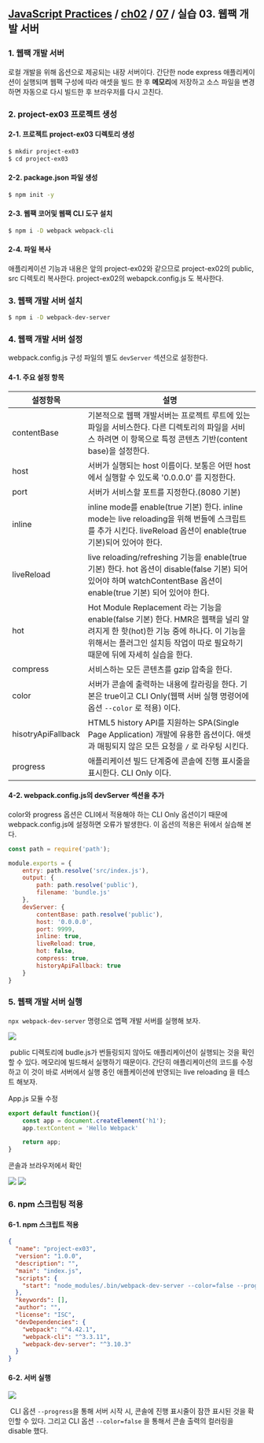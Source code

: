 ## [JavaScript Practices](https://github.com/kickscar-javascript/basic-practices) / [ch02](https://github.com/kickscar-javascript/basic-practices/tree/master/ch02) / [07](https://github.com/kickscar-javascript/basic-practices/tree/master/ch02/07) / 실습 03. 웹팩 개발 서버


### 1. 웹팩 개발 서버

   로컬 개발을 위해 옵션으로 제공되는 내장 서버이다.  간단한 node express 애플리케이션이 실행되며 웹팩 구성에 따라 애셋을 빌드 한 후 **메모리**에 저장하고 소스 파일을 변경하면 자동으로 다시 빌드한 후 브라우저를 다시 고친다. 

### 2. project-ex03 프로젝트 생성

#### 2-1. 프로젝트 project-ex03 디렉토리 생성

   ```bash
   $ mkdir project-ex03
   $ cd project-ex03
   ```

#### 2-2. package.json 파일 생성

   ```bash
   $ npm init -y
   ```

#### 2-3. 웹팩 코어및 웹팩 CLI 도구 설치

   ```bash
   $ npm i -D webpack webpack-cli
   ```

#### 2-4. 파일 복사 

   애플리케이션 기능과 내용은 앞의 project-ex02와 같으므로 project-ex02의 public, src 디렉토리 복사한다. project-ex02의 webapck.config.js 도 복사한다.

### 3. 웹팩 개발 서버 설치

   ```bash
   $ npm i -D webpack-dev-server
   ```

### 4. 웹팩 개발 서버 설정

   webpack.config.js 구성 파일의 별도 `devServer` 섹션으로 설정한다.

#### 4-1. 주요 설정 항목

| 설정항목           | 설명                                                         |
| ------------------ | ------------------------------------------------------------ |
| contentBase        | 기본적으로 웹팩 개발서버는 프로젝트 루트에 있는 파일을 서비스한다. 다른 디렉토리의 파일을 서비스 하려면 이 항목으로 특정 콘텐츠 기반(content base)을 설정한다. |
| host               | 서버가 실행되는 host 이름이다. 보통은 어떤 host에서 실행할 수 있도록 '0.0.0.0' 를 지정한다. |
| port               | 서버가 서비스할 포트를 지정한다.(8080 기본)                  |
| inline             | inline mode를 enable(true 기본) 한다. inline mode는 live reloading을 위해 번들에 스크립트를 추가 시킨다. liveReload 옵션이 enable(true 기본)되어 있어야 한다. |
| liveReload         | live reloading/refreshing 기능을 enable(true 기본) 한다. hot 옵션이 disable(false 기본) 되어 있어야 하며 watchContentBase 옵션이 enable(true 기본) 되어 있어야 한다. |
| hot                | Hot Module Replacement 라는 기능을 enable(false 기본) 한다. HMR은 웹팩을 널리 알려지게 한 핫(hot)한 기능 중에 하나다. 이 기능을 위해서는 플러그인 설치등 작업이 따로 필요하기 때문에 뒤에 자세히 실습을 한다. |
| compress           | 서비스하는 모든 콘텐츠를 gzip 압축을 한다.                   |
| color              | 서버가 콘솔에 출력하는 내용에 칼라링을 한다. 기본은 true이고 CLI Only(웹팩 서버 실행 명령어에 옵션 `--color` 로 적용) 이다. |
| hisotryApiFallback | HTML5 history API를 지원하는 SPA(Single Page Application) 개발에 유용한 옵션이다.  애셋과 매핑되지 않은 모든 요청을 `/` 로 라우팅 시킨다. |
| progress           | 애플리케이션 빌드 단계중에 콘솔에 진행 표시줄을 표시한다. CLI Only 이다. |

   

#### 4-2. webpack.config.js의 devServer 섹션을 추가

   color와 progress 옵션은 CLI에서 적용해야 하는 CLI Only 옵션이기 때문에 webpack.config.js에 설정하면 오류가 발생한다. 이 옵션의 적용은 뒤에서 실습해 본다.
```javascript
const path = require('path');

module.exports = {
    entry: path.resolve('src/index.js'),
    output: {
        path: path.resolve('public'),
        filename: 'bundle.js'
    },
    devServer: {
        contentBase: path.resolve('public'),
        host: '0.0.0.0',
        port: 9999,
        inline: true,
        liveReload: true,
        hot: false,
        compress: true,
        historyApiFallback: true
    }    
}
```



### 5. 웹팩 개발 서버 실행

   `npx webpack-dev-server` 명령으로 엡팩 개발 서버를 실행해 보자.

<img src="http://image.kickscar.me:8080/markdown/javascript-practices/ch02-0723.png" />

​	public 디렉토리에 budle.js가 번들링되지 않아도 애플리케이션이 실행되는 것을 확인 할 수 있다. 메모리에 빌드해서 실행하기 때문이다. 간단히 애플리케이션의 코드를 수정하고 이 것이 바로 서버에서 실행 중인 애플케이션에 반영되는 live reloading 을 테스트 해보자.

App.js 모듈 수정

```javascript
export default function(){
    const app = document.createElement('h1');
    app.textContent = 'Hello Webpack'

    return app;
}
```

콘솔과 브라우저에서 확인

<img src="http://image.kickscar.me:8080/markdown/javascript-practices/ch02-0710.png" />

<img src="http://image.kickscar.me:8080/markdown/javascript-practices/ch02-0713.png"/>

### 6. npm 스크립팅 적용

#### 6-1. npm 스크립트 적용

```json
{
  "name": "project-ex03",
  "version": "1.0.0",
  "description": "",
  "main": "index.js",
  "scripts": {
    "start": "node_modules/.bin/webpack-dev-server --color=false --progress"
  },
  "keywords": [],
  "author": "",
  "license": "ISC",
  "devDependencies": {
    "webpack": "^4.42.1",
    "webpack-cli": "^3.3.11",
    "webpack-dev-server": "^3.10.3"
  }
}
```

#### 6-2. 서버 실행

<img src="http://image.kickscar.me:8080/markdown/javascript-practices/ch02-0724.png" />

​	CLI 옵션 `--progress`을 통해 서버 시작 시, 콘솔에 진행 표시줄이 잠깐 표시된 것을 확인할 수 있다. 그리고 CLI 옵션 `--color=false` 을 통해서 콘솔 출력의 컬러링을 disable 했다.